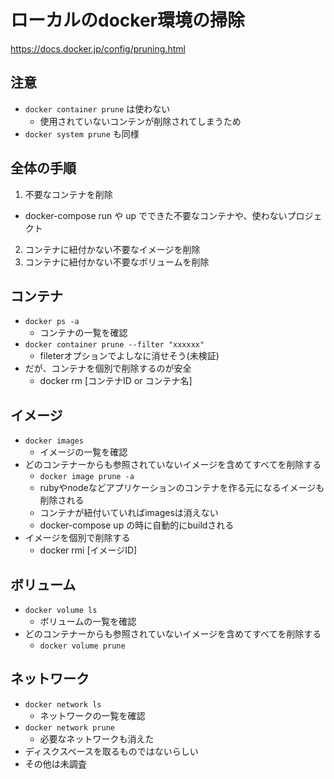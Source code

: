 # ローカルのdocker環境の掃除
https://docs.docker.jp/config/pruning.html
## 注意
- `docker container prune` は使わない
  * 使用されていないコンテンが削除されてしまうため
- `docker system prune` も同様

## 全体の手順
1. 不要なコンテナを削除
  * docker-compose run や up でできた不要なコンテナや、使わないプロジェクト
2. コンテナに紐付かない不要なイメージを削除
3. コンテナに紐付かない不要なボリュームを削除

## コンテナ
- `docker ps -a`
  * コンテナの一覧を確認
- `docker container prune --filter "xxxxxx"`
  * fileterオプションでよしなに消せそう(未検証)
- だが、コンテナを個別で削除するのが安全
  * docker rm [コンテナID or コンテナ名]

## イメージ
- `docker images`
  * イメージの一覧を確認
- どのコンテナーからも参照されていないイメージを含めてすべてを削除する
  * `docker image prune -a`
  * rubyやnodeなどアプリケーションのコンテナを作る元になるイメージも削除される
  * コンテナが紐付いていればimagesは消えない
  * docker-compose up の時に自動的にbuildされる
- イメージを個別で削除する
  * docker rmi [イメージID]

## ボリューム
- `docker volume ls`
  * ボリュームの一覧を確認
- どのコンテナーからも参照されていないイメージを含めてすべてを削除する
  * `docker volume prune`

## ネットワーク
- `docker network ls`
  * ネットワークの一覧を確認
- `docker network prune`
  * 必要なネットワークも消えた
- ディスクスペースを取るものではないらしい
- その他は未調査